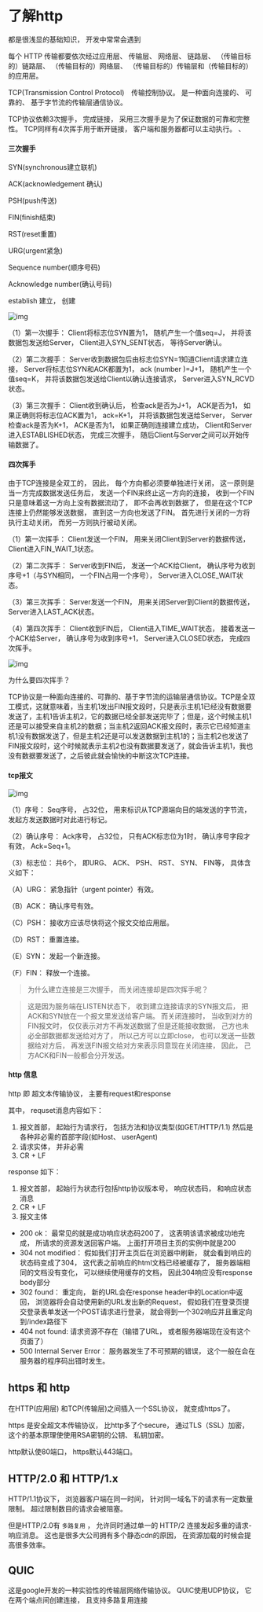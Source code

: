 # 了解http

都是很浅显的基础知识， 开发中常常会遇到

每个 HTTP 传输都要依次经过应用层、 传输层、 网络层、 链路层、 （传输目标的）链路层、 （传输目标的）网络层、 （传输目标的）传输层和（传输目标的）的应用层。 

TCP(Transmission Control Protocol)　传输控制协议。 是一种面向连接的、 可靠的、 基于字节流的传输层通信协议。 

TCP协议依赖3次握手， 完成链接， 采用三次握手是为了保证数据的可靠和完整性。 
TCP同样有4次挥手用于断开链接， 客户端和服务器都可以主动执行。 、 

#### 三次握手

SYN(synchronous建立联机) 

ACK(acknowledgement 确认)

PSH(push传送) 

FIN(finish结束)

RST(reset重置)

URG(urgent紧急)

Sequence number(顺序号码)

Acknowledge number(确认号码) 

establish  建立， 创建

![img](../../img/2017062001.png)

（1）第一次握手： Client将标志位SYN置为1， 随机产生一个值seq=J， 并将该数据包发送给Server， Client进入SYN_SENT状态， 等待Server确认。 

（2）第二次握手： Server收到数据包后由标志位SYN=1知道Client请求建立连接， Server将标志位SYN和ACK都置为1， ack (number )=J+1， 随机产生一个值seq=K， 并将该数据包发送给Client以确认连接请求， Server进入SYN_RCVD状态。 

（3）第三次握手： Client收到确认后， 检查ack是否为J+1， ACK是否为1， 如果正确则将标志位ACK置为1， ack=K+1， 并将该数据包发送给Server， Server检查ack是否为K+1， ACK是否为1， 如果正确则连接建立成功， Client和Server进入ESTABLISHED状态， 完成三次握手， 随后Client与Server之间可以开始传输数据了。 

#### 四次挥手

由于TCP连接是全双工的， 因此， 每个方向都必须要单独进行关闭， 这一原则是当一方完成数据发送任务后， 发送一个FIN来终止这一方向的连接， 收到一个FIN只是意味着这一方向上没有数据流动了， 即不会再收到数据了， 但是在这个TCP连接上仍然能够发送数据， 直到这一方向也发送了FIN。 首先进行关闭的一方将执行主动关闭， 而另一方则执行被动关闭。 

（1）第一次挥手： Client发送一个FIN， 用来关闭Client到Server的数据传送， Client进入FIN_WAIT_1状态。 

（2）第二次挥手： Server收到FIN后， 发送一个ACK给Client， 确认序号为收到序号+1（与SYN相同， 一个FIN占用一个序号）， Server进入CLOSE_WAIT状态。 

（3）第三次挥手： Server发送一个FIN， 用来关闭Server到Client的数据传送， Server进入LAST_ACK状态。 

（4）第四次挥手： Client收到FIN后， Client进入TIME_WAIT状态， 接着发送一个ACK给Server， 确认序号为收到序号+1， Server进入CLOSED状态， 完成四次挥手。 

![img](../../img/2017062002.png)

为什么要四次挥手？

TCP协议是一种面向连接的、可靠的、基于字节流的运输层通信协议。TCP是全双工模式，这就意味着，当主机1发出FIN报文段时，只是表示主机1已经没有数据要发送了，主机1告诉主机2，它的数据已经全部发送完毕了；但是，这个时候主机1还是可以接受来自主机2的数据；当主机2返回ACK报文段时，表示它已经知道主机1没有数据发送了，但是主机2还是可以发送数据到主机1的；当主机2也发送了FIN报文段时，这个时候就表示主机2也没有数据要发送了，就会告诉主机1，我也没有数据要发送了，之后彼此就会愉快的中断这次TCP连接。

#### tcp报文

![img](../../img/2017062003.png)

（1）序号： Seq序号， 占32位， 用来标识从TCP源端向目的端发送的字节流， 发起方发送数据时对此进行标记。 

（2）确认序号： Ack序号， 占32位， 只有ACK标志位为1时， 确认序号字段才有效， Ack=Seq+1。 

（3）标志位： 共6个， 即URG、 ACK、 PSH、 RST、 SYN、 FIN等， 具体含义如下： 

（A）URG： 紧急指针（urgent pointer）有效。 

（B）ACK： 确认序号有效。 

（C）PSH： 接收方应该尽快将这个报文交给应用层。 

（D）RST： 重置连接。 

（E）SYN： 发起一个新连接。 

（F）FIN： 释放一个连接。 

> 为什么建立连接是三次握手， 而关闭连接却是四次挥手呢？ 

> 这是因为服务端在LISTEN状态下， 收到建立连接请求的SYN报文后， 把ACK和SYN放在一个报文里发送给客户端。 而关闭连接时， 当收到对方的FIN报文时， 仅仅表示对方不再发送数据了但是还能接收数据， 己方也未必全部数据都发送给对方了， 所以己方可以立即close， 也可以发送一些数据给对方后， 再发送FIN报文给对方来表示同意现在关闭连接， 因此， 己方ACK和FIN一般都会分开发送。 

#### http 信息

http 即 超文本传输协议， 主要有request和response

其中， requset消息内容如下： 

1. 报文首部， 起始行为请求行， 包括方法和协议类型(如GET/HTTP/1.1) 然后是各种非必需的首部字段(如Host、 userAgent)
2. 请求实体， 并非必需
3. CR + LF

response 如下： 

1. 报文首部， 起始行为状态行包括http协议版本号， 响应状态码， 和响应状态消息
2. CR + LF
3. 报文主体

- 200 ok： 最常见的就是成功响应状态码200了， 这表明该请求被成功地完成， 所请求的资源发送回客户端。 上面打开项目主页的实例中就是200
- 304 not modified： 假如我们打开主页后在浏览器中刷新， 就会看到响应的状态码变成了304， 这代表之前响应的html文档已经被缓存了， 服务器端相同的文档没有变化， 可以继续使用缓存的文档， 因此304响应没有response body部分
- 302 found： 重定向， 新的URL会在response header中的Location中返回， 浏览器将会自动使用新的URL发出新的Request， 假如我们在登录页提交登录表单发送一个POST请求进行登录， 就会得到一个302响应并且重定向到/index路径下
- 404 not found: 请求资源不存在（输错了URL， 或者服务器端现在没有这个页面了）
- 500 Internal Server Error： 服务器发生了不可预期的错误， 这个一般在会在服务器的程序码出错时发生。 

## https 和 http

在HTTP(应用层) 和TCP(传输层)之间插入一个SSL协议， 就变成https了。 

https 是安全超文本传输协议， 比http多了个secure， 通过TLS（SSL）加密， 这个的基本原理使使用RSA密钥的公钥、 私钥加密。 

http默认使80端口， https默认443端口。 

## HTTP/2.0 和 HTTP/1.x

HTTP/1.1协议下， 浏览器客户端在同一时间， 针对同一域名下的请求有一定数量限制。 超过限制数目的请求会被阻塞。 

但是HTTP/2.0有 `多路复用` ， 允许同时通过单一的 HTTP/2 连接发起多重的请求-响应消息。 这也是很多大公司拥有多个静态cdn的原因， 在资源加载的时候会提高很多效率。 

## QUIC

这是google开发的一种实验性的传输层网络传输协议。 QUIC使用UDP协议， 它在两个端点间创建连接， 且支持多路复用连接
